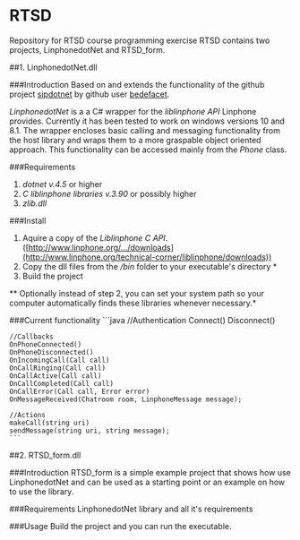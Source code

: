 # **RTSD**
Repository for RTSD course programming exercise
RTSD contains two projects, LinphonedotNet and RTSD_form. 

##1. LinphonedotNet.dll

###Introduction
Based on and extends the functionality of the github project [sipdotnet](https://github.com/bedefaced/sipdotnet) by github user [bedefacet](https://github.com/bedefaced). 

*LinphonedotNet* is a a C# wrapper for the *liblinphone API* Linphone provides. Currently it has been tested to work on windows versions 10 and 8.1. The wrapper encloses basic calling and messaging functionality from the host library and wraps them to a more graspable object oriented approach. This functionality can be accessed mainly from the *Phone* class.

###Requirements
 1. *dotnet v.4.5* or higher
 2. *C liblinphone libraries v.3.90* or possibly higher
 3. *zlib.dll*
 
###Install
 1. Aquire a copy of the *Liblinphone C API*. ([http://www.linphone.org/.../downloads](http://www.linphone.org/technical-corner/liblinphone/downloads))
 2. Copy the dll files from the */bin* folder to your executable's directory *
 3. Build the project
 
** Optionally instead of step 2, you can set your system path so your computer automatically finds these libraries whenever necessary.*
	
###Current functionality
	```java
	//Authentication
	Connect()
	Disconnect()
	
	//Callbacks
	OnPhoneConnected()
	OnPhoneDisconnected()
	OnIncomingCall(Call call)
	OnCallRinging(Call call)
	OnCallActive(Call call)
	OnCallCompleted(Call call)
	OnCallError(Call call, Error error)
	OnMessageReceived(Chatroom room, LinphoneMessage message);
    		
   	//Actions
   	makeCall(string uri)
   	sendMessage(string uri, string message);
	```

##2. RTSD_form.dll

###Introduction
RTSD_form is a simple example project that shows how use LinphonedotNet and can be used as a starting point or an example on how to use the library.

###Requirements
LinphonedotNet library and all it's requirements

###Usage
Build the project and you can run the executable.